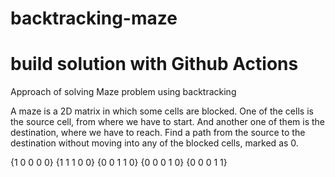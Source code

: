 # backtracking-maze
# build solution with Github Actions
Approach of solving Maze problem using backtracking 

A maze is a 2D matrix in which some cells are blocked. 
One of the cells is the source cell, from where we have to start. 
And another one of them is the destination, where we have to reach. 
Find a path from the source to the destination without moving into any of the blocked cells, marked as 0.

{1 0 0 0 0}
{1 1 1 0 0}
{0 0 1 1 0}
{0 0 0 1 0}
{0 0 0 1 1}
